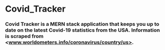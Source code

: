 # Covid_Tracker

### Covid Tracker is a MERN stack application that keeps you up to date on the latest Covid-19 statistics from the USA. Information is scraped from <www.worldometers.info/coronavirus/country/us>.

